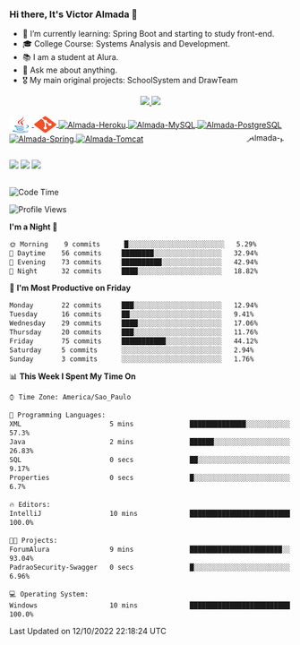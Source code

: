 ### Hi there, It's Victor Almada 👋


- 🌱 I’m currently learning: Spring Boot and starting to study front-end.
- 🎓 College Course: Systems Analysis and Development.
- 📚  I am a student at Alura.
- 💬 Ask me about anything.
- 🎖 My main original projects: SchoolSystem and DrawTeam


<div align="center">
  <a href="https://github.com/Almadavic">
  <img height="180em" src="https://github-readme-stats.vercel.app/api?username=Almadavic&show_icons=true&theme=dracula&include_all_commits=true&count_private=true"/>
  <img height="180em" src="https://github-readme-stats.vercel.app/api/top-langs/?username=Almadavic&layout=compact&langs_count=7&theme=dracula"/>
</div>
<div style="display: inline_block"><br>
  <img align="center" alt="Almada-Java" height="30" width="40" src="https://raw.githubusercontent.com/devicons/devicon/master/icons/java/java-original.svg">
  <img align="center" alt="Almada-Git" height="30" width="40" src="https://raw.githubusercontent.com/devicons/devicon/master/icons/git/git-original.svg">
  <img align="center" alt="Almada-Heroku" height="30" width="40" src="https://cdn.jsdelivr.net/gh/devicons/devicon/icons/heroku/heroku-plain-wordmark.svg" />             
  <img align="center" alt="Almada-MySQL" height="30" width="40" src="https://cdn.jsdelivr.net/gh/devicons/devicon/icons/mysql/mysql-original-wordmark.svg" />
  <img align="center" alt="Almada-PostgreSQL" height="30" width="40" src="https://cdn.jsdelivr.net/gh/devicons/devicon/icons/postgresql/postgresql-plain-wordmark.svg" />
  <img align="center" alt="Almada-Spring" height="30" width="40" src="https://cdn.jsdelivr.net/gh/devicons/devicon/icons/spring/spring-original-wordmark.svg" />
  <img align="center" alt="Almada-Tomcat" height="30" width="40" src="https://cdn.jsdelivr.net/gh/devicons/devicon/icons/tomcat/tomcat-original-wordmark.svg" />
  <img align="right" alt="Almada-pic" height="150" style="border-radius:50px;" src="https://user-images.githubusercontent.com/85299065/185514627-94fcf387-edc6-4c24-88f1-b4873ccd49e9.png">
</div>
  
  ##
 
<div> 
  <a href="https://www.youtube.com/channel/UCUrcUNA90M_ZqLEcQxd3UNA" target="_blank"><img src="https://img.shields.io/badge/YouTube-FF0000?style=for-the-badge&logo=youtube&logoColor=white" target="_blank"></a>
 <a href = "mailto:almadavic@live.com"><img src="https://img.shields.io/badge/-Gmail-%23333?style=for-the-badge&logo=gmail&logoColor=white" target="_blank"></a>
  <a href="https://www.linkedin.com/in/victoralmada/" target="_blank"><img src="https://img.shields.io/badge/-LinkedIn-%230077B5?style=for-the-badge&logo=linkedin&logoColor=white" target="_blank"></a> 
</div>

##

<!--START_SECTION:waka-->
![Code Time](http://img.shields.io/badge/Code%20Time-112%20hrs%2043%20mins-blue)

![Profile Views](http://img.shields.io/badge/Profile%20Views-2-blue)

**I'm a Night 🦉** 

```text
🌞 Morning    9 commits      █░░░░░░░░░░░░░░░░░░░░░░░░   5.29% 
🌆 Daytime    56 commits     ████████░░░░░░░░░░░░░░░░░   32.94% 
🌃 Evening    73 commits     ██████████░░░░░░░░░░░░░░░   42.94% 
🌙 Night      32 commits     ████░░░░░░░░░░░░░░░░░░░░░   18.82%

```
📅 **I'm Most Productive on Friday** 

```text
Monday       22 commits     ███░░░░░░░░░░░░░░░░░░░░░░   12.94% 
Tuesday      16 commits     ██░░░░░░░░░░░░░░░░░░░░░░░   9.41% 
Wednesday    29 commits     ████░░░░░░░░░░░░░░░░░░░░░   17.06% 
Thursday     20 commits     ███░░░░░░░░░░░░░░░░░░░░░░   11.76% 
Friday       75 commits     ███████████░░░░░░░░░░░░░░   44.12% 
Saturday     5 commits      ░░░░░░░░░░░░░░░░░░░░░░░░░   2.94% 
Sunday       3 commits      ░░░░░░░░░░░░░░░░░░░░░░░░░   1.76%

```


📊 **This Week I Spent My Time On** 

```text
⌚︎ Time Zone: America/Sao_Paulo

💬 Programming Languages: 
XML                      5 mins              ██████████████░░░░░░░░░░░   57.3% 
Java                     2 mins              ██████░░░░░░░░░░░░░░░░░░░   26.83% 
SQL                      0 secs              ██░░░░░░░░░░░░░░░░░░░░░░░   9.17% 
Properties               0 secs              █░░░░░░░░░░░░░░░░░░░░░░░░   6.7%

🔥 Editors: 
IntelliJ                 10 mins             █████████████████████████   100.0%

🐱‍💻 Projects: 
ForumAlura               9 mins              ███████████████████████░░   93.04% 
PadraoSecurity-Swagger   0 secs              █░░░░░░░░░░░░░░░░░░░░░░░░   6.96%

💻 Operating System: 
Windows                  10 mins             █████████████████████████   100.0%

```


 Last Updated on 12/10/2022 22:18:24 UTC
<!--END_SECTION:waka-->
